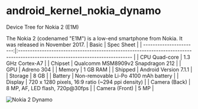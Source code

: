 # android_kernel_nokia_dynamo
Device Tree for Nokia 2 (E1M)

The Nokia 2 (codenamed "E1M") is a low-end smartphone from Nokia. It was released in November 2017.
| Basic                   |	Spec Sheet                                                                                                                     |
| -----------------------:|:------------------------------------------------------------------------------------------------------------------------------ |
| CPU	Quad-core | 1.3 GHz Cortex-A7 |
| Chipset |	Qualcomm MSM8909v2 Snapdragon 212 |
| GPU |	Adreno 304 |
| Memory | 1 GB RAM |
| Shipped | Android Version	7.1.1 |
| Storage | 8 GB |
| Battery |	Non-removable Li-Po 4100 mAh battery |
| Display |	720 x 1280 pixels, 16:9 ratio (~294 ppi density) |
| Camera (Back) |	8 MP, AF, LED flash, 720p@30fps |
| Camera (Front) |	5 MP |

![Nokia 2 Dynamo](https://drop.ndtv.com/TECH/product_database/images/1031201720342PM_635_nokia_2.jpeg)
